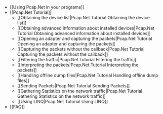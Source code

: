 * [[Using Pcap.Net in your programs]]
* [[Pcap.Net Tutorial]]
  * [[Obtaining the device list|Pcap.Net Tutorial Obtaining the device list]]
  * [[Obtaining advanced information about installed devices|Pcap.Net Tutorial Obtaining advanced information about installed devices]]
  * [[Opening an adapter and capturing the packets|Pcap.Net Tutorial Opening an adapter and capturing the packets]]
  * [[Capturing the packets without the callback|Pcap.Net Tutorial Capturing the packets without the callback]]
  * [[Filtering the traffic|Pcap.Net Tutorial Filtering the traffic]]
  * [[Interpreting the packets|Pcap.Net Tutorial Interpreting the packets]]
  * [[Handling offline dump files|Pcap.Net Tutorial Handling offline dump files]]
  * [[Sending Packets|Pcap.Net Tutorial Sending Packets]]
  * [[Gathering Statistics on the network traffic|Pcap.Net Tutorial Gathering Statistics on the network traffic]]
  * [[Using LINQ|Pcap.Net Tutorial Using LINQ]]
* [[FAQ]]